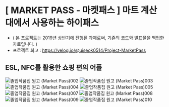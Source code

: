 
# [ MARKET PASS - 마켓패스 ] 마트 계산대에서 사용하는 하이패스
- ( 본 프로젝트는 2019년 상반기에 진행된 과제로써, 기존의 코드와 발표물을 백업한 자료입니다. )
- 프로젝트 회고 : https://velog.io/@uiseok0514/Project-MarketPass

## ESL, NFC를 활용한 쇼핑 편의 어플
![졸업작품집 원고 (Market Pass)002](https://user-images.githubusercontent.com/116103097/231533179-22b34a20-becc-448e-970a-7fa16828b4ad.png)
![졸업작품집 원고 (Market Pass)003](https://user-images.githubusercontent.com/116103097/231533188-e439c59b-89f5-4ab3-b2c7-65fe4292f51a.png)
![졸업작품집 원고 (Market Pass)004](https://user-images.githubusercontent.com/116103097/231533191-4f7d68d0-a978-4f83-99c0-4e5863412b26.png)
![졸업작품집 원고 (Market Pass)005](https://user-images.githubusercontent.com/116103097/231533193-0ad80d08-da2c-4a63-97f7-1476a9a6a7f6.png)
![졸업작품집 원고 (Market Pass)007](https://user-images.githubusercontent.com/116103097/231533195-55b13b18-26b8-449a-ba1f-b44325ea9424.png)
![졸업작품집 원고 (Market Pass)008](https://user-images.githubusercontent.com/116103097/231533197-0ff29a1a-ce1b-418c-a327-cb0ba0f29006.png)
![졸업작품집 원고 (Market Pass)009](https://user-images.githubusercontent.com/116103097/231533201-209c99f5-e736-4b8e-a229-96862cadb882.png)
![졸업작품집 원고 (Market Pass)010](https://user-images.githubusercontent.com/116103097/231533204-1e5426b5-cc97-485d-86b3-219a3a8861d7.png)
